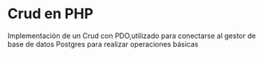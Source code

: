 # Crud en PHP 
Implementación de un Crud con PDO,utilizado para conectarse al
gestor de base de datos Postgres
para realizar operaciones básicas
###

